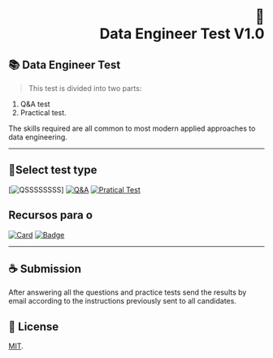 <h1 align="right">
📄<br>Data Engineer Test V1.0
</h1>

## 📚 Data Engineer Test

> This test is divided into two parts:

1) Q&A test
2) Practical test.

The skills required are all common to most modern applied approaches to data engineering.


---

## 🚀Select test type

[![QSSSSSSSS](https://www.google.com)]
[![Q&A](https://img.shields.io/badge/perfil%20-%23323330.svg?&style=for-the-badge&logo=perfil&logoColor=black&color=F745B5)](https://github.com/iuricode/readme-template/tree/main/profile)
[![Pratical Test](https://img.shields.io/badge/repositório%20-%23323330.svg?&style=for-the-badge&logo=repositório&logoColor=black&color=8000FF)](https://github.com/iuricode/readme-template/blob/main/repository)


## Recursos para o 

[![Card](https://img.shields.io/badge/cards%20estrelas%20-%23323330.svg?&style=for-the-badge&logo=cards%20estrelas&logoColor=black&color=FFB800)](https://github.com/iuricode/readme-template/blob/main/cards-stats/cards-stats.md)
[![Badge](https://img.shields.io/badge/badges%20-%23323330.svg?&style=for-the-badge&logo=badges&logoColor=black&color=006DEC)](https://github.com/iuricode/readme-template/blob/main/badges/badges.md)

---

## ☕ Submission

After answering all the questions and practice tests send the results by email according to the instructions previously sent to all candidates.<br>

## 🍜 License

[MIT](https://choosealicense.com/licenses/mit/).<br>
